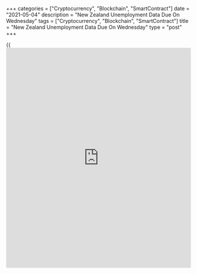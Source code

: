 +++
categories = ["Cryptocurrency", "Blockchain", "SmartContract"]
date = "2021-05-04"
description = "New Zealand Unemployment Data Due On Wednesday"
tags = ["Cryptocurrency", "Blockchain", "SmartContract"]
title = "New Zealand Unemployment Data Due On Wednesday"
type = "post"
+++

{{<iframe id="large-banner" src="https://www.bounty.group/#slide=21.0" width="100%" height="600" scrolling="no" style="border: 0px solid rgb(216, 221, 230); border-radius: 3px;">}}

New Zealand will on Wednesday release jobless figures for the first
quarter of 2021, highlighting a busy day for Asia-Pacific economic
activity. The unemployment rate is called steady at 4.9 percent, while
employment is expected to add 0.2 percent on quarter after rising 0.6
percent in the three months prior.

Australia will see April results for the Performance of Construction
Index from AiG and March figures for building permits. In March, the
construction index had a score of 61.8, while permits are tipped to gain
3.0 percent on month after surging 21.6 percent in February.

Singapore will provide March figures for retail sales; in February,
sales were down 1.6 percent on month and up 5.2 percent on year.

Indonesia will release Q1 numbers for gross domestic product, with
forecasts suggesting a decline of 1.04 percent on quarter and 0.74
percent on year. That follows the 0.42 percent quarterly decline and the
2.19 percent yearly drop in the three months prior.

The central bank in Thailand will wrap up its monetary [policy](https://www.fintechee.com/policy/) meeting
and then announce its decision on interest rates. The central bank is
widely expected to keep its benchmark lending rate unchanged at the
current level of 0.50 percent.

Thailand also will see April numbers for inflation, with overall
consumer prices expected to rise 2.5 percent on year after easing 0.08
percent in March. Core CPI is tipped to add an annual 0.18 percent after
gaining 0.09 percent a month earlier.

The Philippines will release April numbers for consumer prices. In
March, overall inflation was down 0.2 percent on month and up 4.5
percent on year, while core CPI gained an annual 3.5 percent.

Markit Economics will release April PMI data for Australia (services and
composite), Hong Kong and Singapore (private sector) and Thailand
(manufacturing).

Finally, the market in Japan (Children's Day), China (Labor Day) and
South Korea (Children's Day) are closed on Wednesday and will reopen on
Thursday.

For comments and feedback [contact](https://www.playgroundfx.com/contact/): editorial@rtt[news](https://www.letsplayfx.com/blog/forex-news-website/).com

[Economic News][1]

 **What parts of the world are seeing the best (and worst) economic
performances lately? Click[here][2] to check out our [Econ Scorecard][2]
and find out! See up-to-the-moment [ranking](https://www.playgroundfx.com/blog/crypto-exchange-ranking/)s for the best and worst
performers in [GDP][3], [unemployment rate][4], [inflation][5] and much
more.**

   1. www.rtt[news](https://www.letsplayfx.com/blog/forex-news-website/).com/Content/EconomicNews.aspx
   2. www.rtt[news](https://www.letsplayfx.com/blog/forex-news-website/).com/economic-scorecard/world-rank/retail-sales/highest-performance.aspx
   3. www.rtt[news](https://www.letsplayfx.com/blog/forex-news-website/).com/economic-scorecard/world-rank/GDP/highest-performance.aspx
   4. www.rtt[news](https://www.letsplayfx.com/blog/forex-news-website/).com/economic-scorecard/world-rank/unemployment-rate/lowest-performance.aspx
   5. www.rtt[news](https://www.letsplayfx.com/blog/forex-news-website/).com/economic-scorecard/world-rank/CPI/highest-performance.aspx